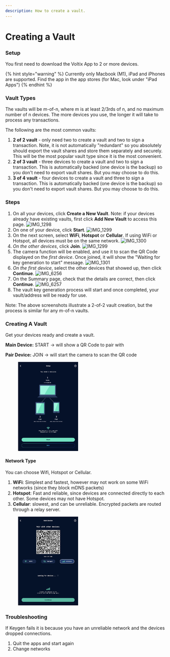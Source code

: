 ```yaml
---
description: How to create a vault.
---
```


# Creating a Vault

### Setup

You first need to download the Voltix App to 2 or more devices.

{% hint style="warning" %}
Currently only Macbook (M1), iPad and iPhones are supported. Find the app in the app stores (for Mac, look under "iPad Apps")
{% endhint %}

### Vault Types

The vaults will be m-of-n, where m is at least 2/3rds of n, and no maximum number of n devices. The more devices you use, the longer it will take to process any transactions.

The following are the most common vaults:

1. **2 of 2 vault** - only need two to create a vault and two to sign a transaction. Note, it is not automatically "redundant" so you absolutely should export the vault shares and store them separately and securely. This will be the most popular vault type since it is the most convenient.
2. **2 of 3 vault** - three devices to create a vault and two to sign a transaction. This is automatically backed (one device is the backup) so you don't need to export vault shares. But you may choose to do this.
3. **3 of 4 vault** - four devices to create a vault and three to sign a transaction. This is automatically backed (one device is the backup) so you don't need to export vault shares. But you may choose to do this.

### Steps

1. On all your devices, click **Create a New Vault**. Note: if your devices already have existing vaults, first click **Add New Vault** to access this page. ![IMG\_1298](https://github.com/SamYap0/Voltix-docs/assets/96066776/860ff2e0-5b46-417f-9e71-e04d1fbaa88e)
2. On one of your device, click **Start**. ![IMG\_1299](https://github.com/SamYap0/Voltix-docs/assets/96066776/e27cb5a7-b282-4dd3-a0a2-8787da1e1ae3)
3. On the next screen, select **WiFi**, **Hotspot** or **Cellular**. If using WiFi or Hotspot, all devices must be on the same network. ![IMG\_1300](https://github.com/SamYap0/Voltix-docs/assets/96066776/2315f8f3-c9f5-4eb0-8f22-ed539a88a7f1)
4. _On the other devices_, click **Join**. ![IMG\_1299](https://github.com/SamYap0/Voltix-docs/assets/96066776/edadcd17-576e-4c83-adb6-42516a2c4ecf)
5. The camera function will be enabled, and use it to scan the QR Code displayed on the _first device_. Once joined, it will show the "Waiting for key generation to start" message. ![IMG\_1301](https://github.com/SamYap0/Voltix-docs/assets/96066776/7088ed64-a8a0-4965-bd1e-7630bf857707)
6. _On the first device_, select the other devices that showed up, then click **Continue**. ![IMG\_6256](https://github.com/SamYap0/Voltix-docs/assets/96066776/f56779ad-fb6d-495e-95ae-4668f7576559)
7. On the Summary page, check that the details are correct, then click **Continue**. ![IMG\_6257](https://github.com/SamYap0/Voltix-docs/assets/96066776/022713bd-c503-41db-859c-a2dd0b2ac52d)
8. The vault key generation process will start and once completed, your vault/address will be ready for use.

Note: The above screenshots illustrate a 2-of-2 vault creation, but the process is similar for any m-of-n vaults.

### Creating A Vault

Get your devices ready and create a vault.&#x20;

**Main Device:** START -> will show a QR Code to pair with

**Pair Device:** JOIN -> will start the camera to scan the QR code

<figure><img src="../.gitbook/assets/image (3).png" alt="" width="188"><figcaption></figcaption></figure>

#### Network Type

You can choose Wifi, Hotspot or Cellular.&#x20;

1. **WiFi**: Simplest and fastest, however may not work on some WiFi networks (since they block mDNS packets)
2. **Hotspot**: Fast and reliable, since devices are connected directly to each other. Some devices may not have Hotspot.
3. **Cellular**: slowest, and can be unreliable. Encrypted packets are routed through a relay server.&#x20;

<figure><img src="../.gitbook/assets/image (4).png" alt="" width="188"><figcaption></figcaption></figure>

### Troubleshooting

If Keygen fails it is because you have an unreliable network and the devices dropped connections.&#x20;

1. Quit the apps and start again
2. Change networks
